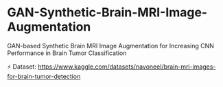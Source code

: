 # GAN-Synthetic-Brain-MRI-Image-Augmentation
GAN-based Synthetic Brain MRI Image Augmentation for Increasing CNN Performance in Brain Tumor Classification


⚡ Dataset: https://www.kaggle.com/datasets/navoneel/brain-mri-images-for-brain-tumor-detection


